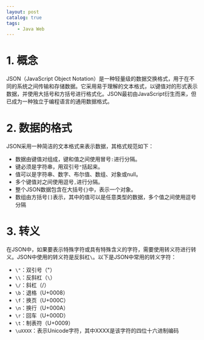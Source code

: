 ```yaml
---
layout: post   	
catalog: true 	
tags:
    - Java Web
---
```






# 1. 概念

JSON（JavaScript Object Notation）是一种轻量级的数据交换格式，用于在不同的系统之间传输和存储数据。它采用易于理解的文本格式，以键值对的形式表示数据，并使用大括号和方括号进行格式化。JSON最初由JavaScript衍生而来，但已成为一种独立于编程语言的通用数据格式。

# 2. 数据的格式

JSON采用一种简洁的文本格式来表示数据，其格式规范如下：

- 数据由键值对组成，键和值之间使用冒号`:`进行分隔。
- 键必须是字符串，用双引号`"`括起来。
- 值可以是字符串、数字、布尔值、数组、对象或null。
- 多个键值对之间使用逗号`,`进行分隔。
- 整个JSON数据包含在大括号`{}`中，表示一个对象。
- 数组由方括号`[]`表示，其中的值可以是任意类型的数据，多个值之间使用逗号分隔

# 3. 转义

在JSON中，如果要表示特殊字符或具有特殊含义的字符，需要使用转义符进行转义。JSON中使用的转义符是反斜杠`\`。以下是JSON中常用的转义字符：

-   `\"`：双引号（"）
-   `\\`：反斜杠（`\`）
-   `\/`：斜杠（/）
-   `\b`：退格（U+0008）
-   `\f`：换页（U+000C）
-   `\n`：换行（U+000A）
-   `\r`：回车（U+000D）
-   `\t`：制表符（U+0009）
-   `\uXXXX`：表示Unicode字符，其中XXXX是该字符的四位十六进制编码

